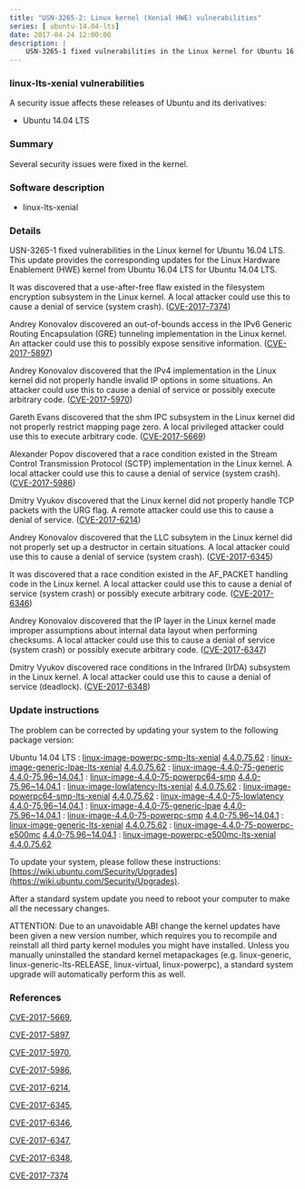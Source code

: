 ```yaml
---
title: "USN-3265-2: Linux kernel (Xenial HWE) vulnerabilities"
series: [ ubuntu-14.04-lts]
date: 2017-04-24 12:00:00
description: |
    USN-3265-1 fixed vulnerabilities in the Linux kernel for Ubuntu 16.04 LTS. This update provides the corresponding updates for the Linux Hardware Enablement (HWE) kernel from Ubuntu 16.04 LTS for Ubuntu 14.04 LTS.
--- 
```

 
 


### linux-lts-xenial vulnerabilities

A security issue affects these releases of Ubuntu and its derivatives:

* Ubuntu 14.04 LTS

### Summary

Several security issues were fixed in the kernel. 

### Software description

* linux-lts-xenial 

### Details

USN-3265-1 fixed vulnerabilities in the Linux kernel for Ubuntu 16.04 LTS. This update provides the corresponding updates for the Linux Hardware Enablement (HWE) kernel from Ubuntu 16.04 LTS for Ubuntu 14.04 LTS.

It was discovered that a use-after-free flaw existed in the filesystem encryption subsystem in the Linux kernel. A local attacker could use this to cause a denial of service (system crash). ([CVE-2017-7374](http://people.ubuntu.com/~ubuntu-security/cve/CVE-2017-7374))

Andrey Konovalov discovered an out-of-bounds access in the IPv6 Generic Routing Encapsulation (GRE) tunneling implementation in the Linux kernel. An attacker could use this to possibly expose sensitive information. ([CVE-2017-5897](http://people.ubuntu.com/~ubuntu-security/cve/CVE-2017-5897))

Andrey Konovalov discovered that the IPv4 implementation in the Linux kernel did not properly handle invalid IP options in some situations. An attacker could use this to cause a denial of service or possibly execute arbitrary code. ([CVE-2017-5970](http://people.ubuntu.com/~ubuntu-security/cve/CVE-2017-5970))

Gareth Evans discovered that the shm IPC subsystem in the Linux kernel did not properly restrict mapping page zero. A local privileged attacker could use this to execute arbitrary code. ([CVE-2017-5669](http://people.ubuntu.com/~ubuntu-security/cve/CVE-2017-5669))

Alexander Popov discovered that a race condition existed in the Stream Control Transmission Protocol (SCTP) implementation in the Linux kernel. A local attacker could use this to cause a denial of service (system crash). ([CVE-2017-5986](http://people.ubuntu.com/~ubuntu-security/cve/CVE-2017-5986))

Dmitry Vyukov discovered that the Linux kernel did not properly handle TCP packets with the URG flag. A remote attacker could use this to cause a denial of service. ([CVE-2017-6214](http://people.ubuntu.com/~ubuntu-security/cve/CVE-2017-6214))

Andrey Konovalov discovered that the LLC subsytem in the Linux kernel did not properly set up a destructor in certain situations. A local attacker could use this to cause a denial of service (system crash). ([CVE-2017-6345](http://people.ubuntu.com/~ubuntu-security/cve/CVE-2017-6345))

It was discovered that a race condition existed in the AF_PACKET handling code in the Linux kernel. A local attacker could use this to cause a denial of service (system crash) or possibly execute arbitrary code. ([CVE-2017-6346](http://people.ubuntu.com/~ubuntu-security/cve/CVE-2017-6346))

Andrey Konovalov discovered that the IP layer in the Linux kernel made improper assumptions about internal data layout when performing checksums. A local attacker could use this to cause a denial of service (system crash) or possibly execute arbitrary code. ([CVE-2017-6347](http://people.ubuntu.com/~ubuntu-security/cve/CVE-2017-6347))

Dmitry Vyukov discovered race conditions in the Infrared (IrDA) subsystem in the Linux kernel. A local attacker could use this to cause a denial of service (deadlock). ([CVE-2017-6348](http://people.ubuntu.com/~ubuntu-security/cve/CVE-2017-6348)) 

### Update instructions

The problem can be corrected by updating your system to the following package version:

Ubuntu 14.04 LTS
 : [linux-image-powerpc-smp-lts-xenial](https://launchpad.net/ubuntu/+source/linux-lts-xenial) <span> [4.4.0.75.62](https://launchpad.net/ubuntu/+source/linux-lts-xenial/4.4.0-75.96~14.04.1) </span> 
 : [linux-image-generic-lpae-lts-xenial](https://launchpad.net/ubuntu/+source/linux-lts-xenial) <span> [4.4.0.75.62](https://launchpad.net/ubuntu/+source/linux-lts-xenial/4.4.0-75.96~14.04.1) </span> 
 : [linux-image-4.4.0-75-generic](https://launchpad.net/ubuntu/+source/linux-lts-xenial) <span> [4.4.0-75.96~14.04.1](https://launchpad.net/ubuntu/+source/linux-lts-xenial/4.4.0-75.96~14.04.1) </span> 
 : [linux-image-4.4.0-75-powerpc64-smp](https://launchpad.net/ubuntu/+source/linux-lts-xenial) <span> [4.4.0-75.96~14.04.1](https://launchpad.net/ubuntu/+source/linux-lts-xenial/4.4.0-75.96~14.04.1) </span> 
 : [linux-image-lowlatency-lts-xenial](https://launchpad.net/ubuntu/+source/linux-lts-xenial) <span> [4.4.0.75.62](https://launchpad.net/ubuntu/+source/linux-lts-xenial/4.4.0-75.96~14.04.1) </span> 
 : [linux-image-powerpc64-smp-lts-xenial](https://launchpad.net/ubuntu/+source/linux-lts-xenial) <span> [4.4.0.75.62](https://launchpad.net/ubuntu/+source/linux-lts-xenial/4.4.0-75.96~14.04.1) </span> 
 : [linux-image-4.4.0-75-lowlatency](https://launchpad.net/ubuntu/+source/linux-lts-xenial) <span> [4.4.0-75.96~14.04.1](https://launchpad.net/ubuntu/+source/linux-lts-xenial/4.4.0-75.96~14.04.1) </span> 
 : [linux-image-4.4.0-75-generic-lpae](https://launchpad.net/ubuntu/+source/linux-lts-xenial) <span> [4.4.0-75.96~14.04.1](https://launchpad.net/ubuntu/+source/linux-lts-xenial/4.4.0-75.96~14.04.1) </span> 
 : [linux-image-4.4.0-75-powerpc-smp](https://launchpad.net/ubuntu/+source/linux-lts-xenial) <span> [4.4.0-75.96~14.04.1](https://launchpad.net/ubuntu/+source/linux-lts-xenial/4.4.0-75.96~14.04.1) </span> 
 : [linux-image-generic-lts-xenial](https://launchpad.net/ubuntu/+source/linux-lts-xenial) <span> [4.4.0.75.62](https://launchpad.net/ubuntu/+source/linux-lts-xenial/4.4.0-75.96~14.04.1) </span> 
 : [linux-image-4.4.0-75-powerpc-e500mc](https://launchpad.net/ubuntu/+source/linux-lts-xenial) <span> [4.4.0-75.96~14.04.1](https://launchpad.net/ubuntu/+source/linux-lts-xenial/4.4.0-75.96~14.04.1) </span> 
 : [linux-image-powerpc-e500mc-lts-xenial](https://launchpad.net/ubuntu/+source/linux-lts-xenial) <span> [4.4.0.75.62](https://launchpad.net/ubuntu/+source/linux-lts-xenial/4.4.0-75.96~14.04.1) </span> 

To update your system, please follow these instructions: [https://wiki.ubuntu.com/Security/Upgrades](https://wiki.ubuntu.com/Security/Upgrades).

After a standard system update you need to reboot your computer to make all the necessary changes.

ATTENTION: Due to an unavoidable ABI change the kernel updates have been given a new version number, which requires you to recompile and reinstall all third party kernel modules you might have installed. Unless you manually uninstalled the standard kernel metapackages (e.g. linux-generic, linux-generic-lts-RELEASE, linux-virtual, linux-powerpc), a standard system upgrade will automatically perform this as well. 

### References

 
 [CVE-2017-5669](http://people.ubuntu.com/~ubuntu-security/cve/CVE-2017-5669), 

 [CVE-2017-5897](http://people.ubuntu.com/~ubuntu-security/cve/CVE-2017-5897), 

 [CVE-2017-5970](http://people.ubuntu.com/~ubuntu-security/cve/CVE-2017-5970), 

 [CVE-2017-5986](http://people.ubuntu.com/~ubuntu-security/cve/CVE-2017-5986), 

 [CVE-2017-6214](http://people.ubuntu.com/~ubuntu-security/cve/CVE-2017-6214), 

 [CVE-2017-6345](http://people.ubuntu.com/~ubuntu-security/cve/CVE-2017-6345), 

 [CVE-2017-6346](http://people.ubuntu.com/~ubuntu-security/cve/CVE-2017-6346), 

 [CVE-2017-6347](http://people.ubuntu.com/~ubuntu-security/cve/CVE-2017-6347), 

 [CVE-2017-6348](http://people.ubuntu.com/~ubuntu-security/cve/CVE-2017-6348), 

 [CVE-2017-7374](http://people.ubuntu.com/~ubuntu-security/cve/CVE-2017-7374)
 

